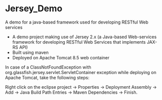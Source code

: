 # Jersey_Demo

A demo for a java-based framework used for developing RESTful Web services

- A demo project making use of Jersey 2.x (a Java-based Web-services framework for developing RESTful Web Services that implements JAX-RS API)
- Built using maven
- Deployed on Apache Tomcat 8.5 web container

In case of a ClassNotFoundException with org.glassfish.jersey.servlet.ServletContainer exception while deploying on Apache Tomcat, take the
following steps:

Right click on the eclipse project -> Properties -> Deployment Assembly -> Add -> Java Build Path Entries -> Maven Dependencies -> Finish.

